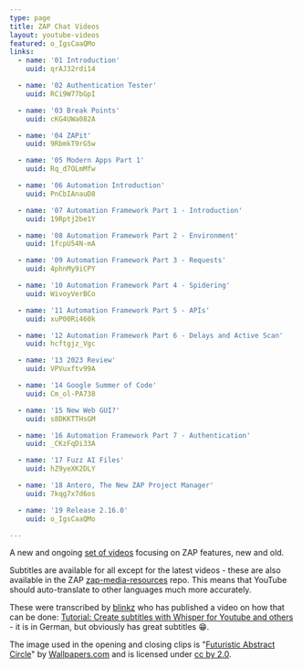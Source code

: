 ```yaml
---
type: page
title: ZAP Chat Videos
layout: youtube-videos
featured: o_IgsCaaQMo
links:
  - name: '01 Introduction'
    uuid: qrAJ32rdi14

  - name: '02 Authentication Tester'
    uuid: RCi9W77bGpI

  - name: '03 Break Points'
    uuid: cKG4UWa082A

  - name: '04 ZAPit'
    uuid: 9RbmkT9rG5w

  - name: '05 Modern Apps Part 1'
    uuid: Rq_d7OLmMfw

  - name: '06 Automation Introduction'
    uuid: PnCbIAnauD8

  - name: '07 Automation Framework Part 1 - Introduction'
    uuid: 19Rptj2be1Y

  - name: '08 Automation Framework Part 2 - Environment'
    uuid: 1fcpU54N-mA

  - name: '09 Automation Framework Part 3 - Requests'
    uuid: 4phnMy9iCPY

  - name: '10 Automation Framework Part 4 - Spidering'
    uuid: WivoyVerBCo

  - name: '11 Automation Framework Part 5 - APIs'
    uuid: xuP00Ri460k

  - name: '12 Automation Framework Part 6 - Delays and Active Scan'
    uuid: hcftgjz_Vgc

  - name: '13 2023 Review'
    uuid: VPVuxftv99A

  - name: '14 Google Summer of Code'
    uuid: Cm_ol-PA738

  - name: '15 New Web GUI?'
    uuid: s8DKKTTHsGM

  - name: '16 Automation Framework Part 7 - Authentication'
    uuid: _CKzFqDi33A

  - name: '17 Fuzz AI Files'
    uuid: hZ9yeXK2DLY

  - name: '18 Antero, The New ZAP Project Manager'
    uuid: 7kqg7x7d6os

  - name: '19 Release 2.16.0'
    uuid: o_IgsCaaQMo

---
```

A new and ongoing [set of videos](https://www.youtube.com/playlist?list=PLEBitBW-HlsvFEfyWdpLe6IlQoitjaPCX) focusing on ZAP features, new and old.

Subtitles are available for all except for the latest videos - these are also available in the ZAP
[zap-media-resources](https://github.com/zaproxy/zap-media-resources/tree/main/subtitles/ZAP%20Chat) repo.
This means that YouTube should auto-translate to other languages much more accurately.

These were transcribed by [blinkz](https://twitter.com/blinkZ03272259) who has published a video on how that can be done: 
[Tutorial: Create subtitles with Whisper for Youtube and others](https://www.youtube.com/watch?v=4-GIz4XTP3Y) -
it is in German, but obviously has great subtitles :grin:.

The image used in the opening and closing clips is "[Futuristic Abstract Circle](https://wallpapers.com/wallpapers/futuristic-abstract-circle-technology-r2jpndc499avsbtv.html)" by [Wallpapers.com](https://wallpapers.com) and is licensed under [cc by 2.0](https://creativecommons.org/licenses/by/2.0/).
